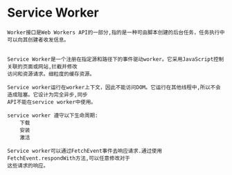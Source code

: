 # Service Worker
    
    Worker接口是Web Workers API的一部分,指的是一种可由脚本创建的后台任务，任务执行中可以向其创建者收发信息。
    
    
    Service Worker是一个注册在指定源和路径下的事件驱动worker。它采用JavaScript控制关联的页面或网站,拦截并修改
    访问和资源请求。细粒度的缓存资源。
    
    Service worker运行在worker上下文，因此不能访问DOM。它运行在其他线程中,所以不会造成阻塞。它设计为完全异步,同步
    API不能在service worker中使用。
    
    service worker 遵守以下生命周期:
        下载
        安装
        激活
    
    Service worker可以通过FetchEvent事件去响应请求.通过使用FetchEvent.respondWith方法,可以任意修改对于
    这些请求的响应。
    
    
    
    
    
    